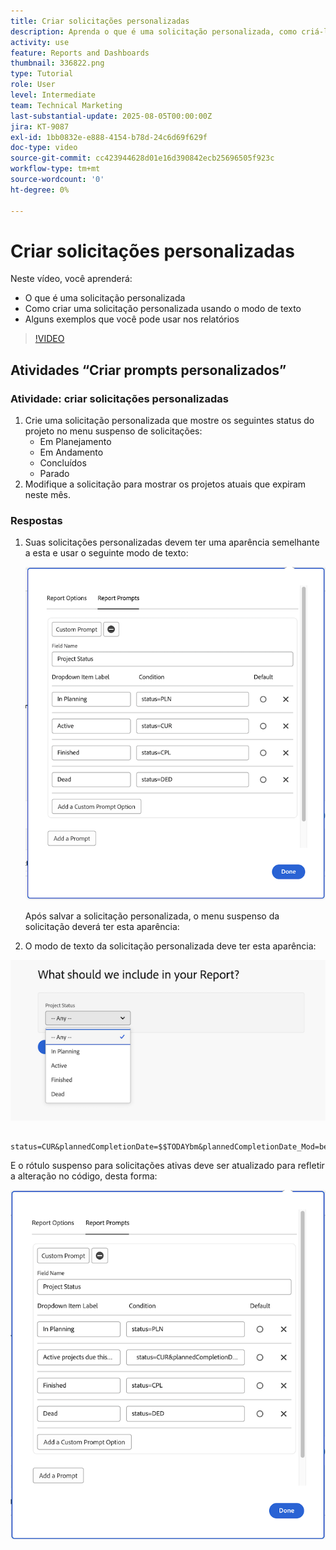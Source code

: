 ```yaml
---
title: Criar solicitações personalizadas
description: Aprenda o que é uma solicitação personalizada, como criá-la usando o modo de texto e alguns exemplos que você pode usar em relatórios do Workfront.
activity: use
feature: Reports and Dashboards
thumbnail: 336822.png
type: Tutorial
role: User
level: Intermediate
team: Technical Marketing
last-substantial-update: 2025-08-05T00:00:00Z
jira: KT-9087
exl-id: 1bb0832e-e888-4154-b78d-24c6d69f629f
doc-type: video
source-git-commit: cc423944628d01e16d390842ecb25696505f923c
workflow-type: tm+mt
source-wordcount: '0'
ht-degree: 0%

---
```


# Criar solicitações personalizadas

Neste vídeo, você aprenderá:

* O que é uma solicitação personalizada
* Como criar uma solicitação personalizada usando o modo de texto
* Alguns exemplos que você pode usar nos relatórios

>[!VIDEO](https://video.tv.adobe.com/v/3413833/?captions=por_br&quality=12&learn=on&enablevpops=0)

## Atividades “Criar prompts personalizados”


### Atividade: criar solicitações personalizadas

1. Crie uma solicitação personalizada que mostre os seguintes status do projeto no menu suspenso de solicitações:
   * Em Planejamento
   * Em Andamento
   * Concluídos
   * Parado
1. Modifique a solicitação para mostrar os projetos atuais que expiram neste mês.

### Respostas

1. Suas solicitações personalizadas devem ter uma aparência semelhante a esta e usar o seguinte modo de texto:

   ![Uma imagem da tela de criação de um novo filtro no modo de texto](assets/cp-01.png)

   Após salvar a solicitação personalizada, o menu suspenso da solicitação deverá ter esta aparência:

1. O modo de texto da solicitação personalizada deve ter esta aparência:

![Uma imagem da tela de criação de um novo filtro no modo de texto](assets/cp-02.png)

```
   status=CUR&plannedCompletionDate=$$TODAYbm&plannedCompletionDate_Mod=between&plannedCompletionDate_Range=$$TODAYem 
```

E o rótulo suspenso para solicitações ativas deve ser atualizado para refletir a alteração no código, desta forma:

![Uma imagem da tela de criação de um novo filtro no modo de texto](assets/cp-02a.png)
